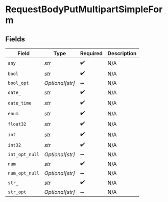 # RequestBodyPutMultipartSimpleForm


## Fields

| Field              | Type               | Required           | Description        |
| ------------------ | ------------------ | ------------------ | ------------------ |
| `any`              | *str*              | :heavy_check_mark: | N/A                |
| `bool`             | *str*              | :heavy_check_mark: | N/A                |
| `bool_opt`         | *Optional[str]*    | :heavy_minus_sign: | N/A                |
| `date_`            | *str*              | :heavy_check_mark: | N/A                |
| `date_time`        | *str*              | :heavy_check_mark: | N/A                |
| `enum`             | *str*              | :heavy_check_mark: | N/A                |
| `float32`          | *str*              | :heavy_check_mark: | N/A                |
| `int`              | *str*              | :heavy_check_mark: | N/A                |
| `int32`            | *str*              | :heavy_check_mark: | N/A                |
| `int_opt_null`     | *Optional[str]*    | :heavy_minus_sign: | N/A                |
| `num`              | *str*              | :heavy_check_mark: | N/A                |
| `num_opt_null`     | *Optional[str]*    | :heavy_minus_sign: | N/A                |
| `str_`             | *str*              | :heavy_check_mark: | N/A                |
| `str_opt`          | *Optional[str]*    | :heavy_minus_sign: | N/A                |